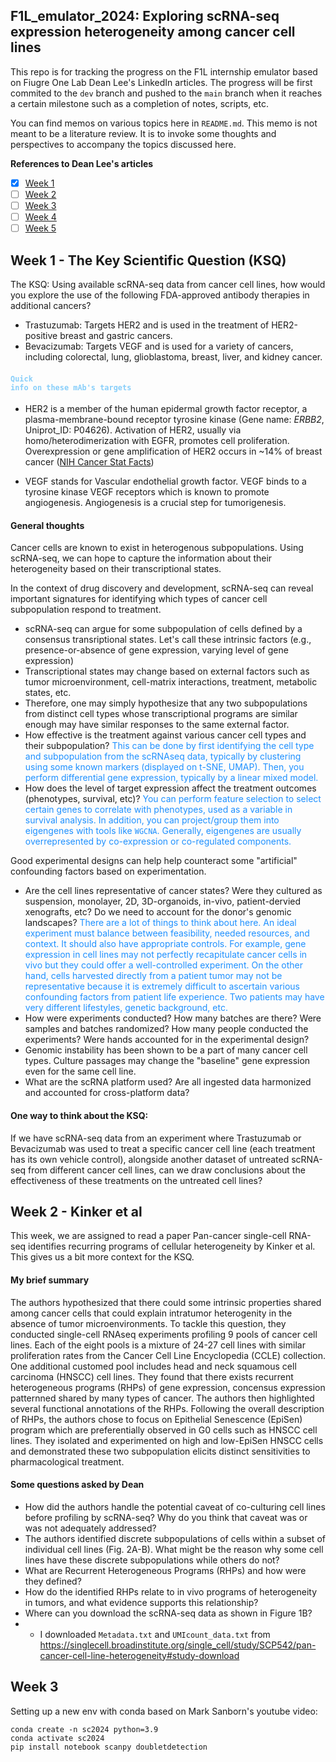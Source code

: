 ## F1L_emulator_2024: Exploring scRNA-seq expression heterogeneity among cancer cell lines
This repo is for tracking the progress on the F1L internship emulator based on Fiugre One Lab Dean Lee's LinkedIn articles. The progress will be first commited to the `dev` branch and pushed to the `main` branch when it reaches a certain milestone such as a completion of notes, scripts, etc.

You can find memos on various topics here in `README.md`. This memo is not meant to be a literature review. It is to invoke some thoughts and perspectives to accompany the topics discussed here.

**References to Dean Lee's articles**

- [X] [Week 1](https://www.linkedin.com/pulse/week-1-f1l-internship-emulator-ksq-dean-lee-354ke/)
- [ ] [Week 2](https://www.linkedin.com/pulse/week-2-f1l-internship-emulator-paper-dean-lee-3crce/)
- [ ] [Week 3](https://www.linkedin.com/pulse/week-3-f1l-internship-emulator-data-dean-lee-h83qe/)
- [ ] [Week 4](https://www.linkedin.com/pulse/week-4-f1l-internship-emulator-biology-dean-lee-ja4me/)
- [ ] [Week 5](https://www.linkedin.com/pulse/week-5-f1l-internship-emulator-slides-dean-lee-qqufe/)

## Week 1 - The Key Scientific Question (KSQ)

The KSQ: Using available scRNA-seq data from cancer cell lines, how would you explore the use of the following FDA-approved antibody therapies in additional cancers?
* Trastuzumab: Targets HER2 and is used in the treatment of HER2-positive breast and gastric cancers.
* Bevacizumab: Targets VEGF and is used for a variety of cancers, including colorectal, lung, glioblastoma, breast, liver, and kidney cancer.

#### <code style="color : LightSkyBlue">Quick info on these mAb's targets</code>
* HER2 is a member of the human epidermal growth factor receptor, a plasma-membrane-bound receptor tyrosine kinase (Gene name: *ERBB2*, Uniprot_ID: P04626). Activation of HER2, usually via homo/heterodimerization with EGFR, promotes cell proliferation. Overexpression or gene amplification of HER2 occurs in ~14% of breast cancer ([NIH Cancer Stat Facts](https://seer.cancer.gov/statfacts/html/breast-subtypes.html))

* VEGF stands for Vascular endothelial growth factor. VEGF binds to a tyrosine kinase VEGF receptors which is known to promote angiogenesis. Angiogenesis is a crucial step for tumorigenesis.

#### General thoughts
Cancer cells are known to exist in heterogenous subpopulations. Using scRNA-seq, we can hope to capture the information about their heterogeneity based on their transcriptional states. 

In the context of drug discovery and development, scRNA-seq can reveal important signatures for identifying which types of cancer cell subpopulation respond to treatment.
* scRNA-seq can argue for some subpopulation of cells defined by a consensus transriptional states. Let's call these intrinsic factors (e.g., presence-or-absence of gene expression, varying level of gene expression)
* Transcriptional states may change based on external factors such as tumor microenvironment, cell-matrix interactions, treatment, metabolic states, etc.
* Therefore, one may simply hypothesize that any two subpopulations from distinct cell types whose transcriptional programs are similar enough may have similar responses to the same external factor.
* How effective is the treatment against various cancer cell types and their subpopulation? <span style="color:#1E90FF"> This can be done by first identifying the cell type and subpopulation from the scRNAseq data, typically by clustering using some known markers (displayed on t-SNE, UMAP). Then, you perform differential gene expression, typically by a linear mixed model. </span>
* How does the level of target expression affect the treatment outcomes (phenotypes, survival, etc)? <span style="color:#1E90FF"> You can perform feature selection to select certain genes to correlate with phenotypes, used as a variable in survival analysis. In addition, you can project/group them into eigengenes with tools like `WGCNA`. Generally, eigengenes are usually overrepresented by co-expression or co-regulated components. </span>


Good experimental designs can help help counteract some "artificial" confounding factors based on experimentation.
* Are the cell lines representative of cancer states? Were they cultured as suspension, monolayer, 2D, 3D-organoids, in-vivo, patient-dervied xenografts, etc? Do we need to account for the donor's genomic landscapes? <span style="color:#1E90FF">There are a lot of things to think about here. An ideal experiment must balance between feasibility, needed resources, and context. It should also have appropriate controls. For example, gene expression in cell lines may not perfectly recapitulate cancer cells in vivo but they could offer a well-controlled experiment. On the other hand, cells harvested directly from a patient tumor may not be representative because it is extremely difficult to ascertain various confounding factors from patient life experience. Two patients may have very different lifestyles, genetic background, etc. </span>
* How were experiments conducted? How many batches are there? Were samples and batches randomized? How many people conducted the experiments? Were hands accounted for in the experimental design? 
* Genomic instability has been shown to be a part of many cancer cell types. Culture passages may change the "baseline" gene expression even for the same cell line.  
* What are the scRNA platform used? Are all ingested data harmonized and accounted for cross-platform data?

#### One way to think about the KSQ:
If we have scRNA-seq data from an experiment where Trastuzumab or Bevacizumab was used to treat a specific cancer cell line (each treatment has its own vehicle control), alongside another dataset of untreated scRNA-seq from different cancer cell lines, can we draw conclusions about the effectiveness of these treatments on the untreated cell lines?

## Week 2 - Kinker et al
This week, we are assigned to read a paper Pan-cancer single-cell RNA-seq identifies recurring programs of cellular heterogeneity by Kinker et al. This gives us a bit more context for the KSQ. 

#### My brief summary
The authors hypothesized that there could some intrinsic properties shared among cancer cells that could explain intratumor heterogenity in the absence of tumor microenvironments. To tackle this question, they conducted single-cell RNAseq experiments profiling 9 pools of cancer cell lines. Each of the eight pools is a mixture of 24-27 cell lines with similar proliferation rates from the Cancer Cell Line Encyclopedia (CCLE) collection. One additional customed pool includes head and neck squamous cell carcinoma (HNSCC) cell lines. They found that there exists recurrent heterogeneous programs (RHPs) of gene expression, concensus expression patternned shared by many types of cancer. The authors then highlighted several functional annotations of the RHPs. Following the overall description of RHPs, the authors chose to focus on Epithelial Senescence (EpiSen) program which are preferentially observed in G0 cells such as HNSCC cell lines. They isolated and experimented on high and low-EpiSen HNSCC cells and demonstrated these two subpopulation elicits distinct sensitivities to pharmacological treatment.

#### Some questions asked by Dean
* How did the authors handle the potential caveat of co-culturing cell lines before profiling by scRNA-seq? Why do you think that caveat was or was not adequately addressed?
* The authors identified discrete subpopulations of cells within a subset of individual cell lines (Fig. 2A-B). What might be the reason why some cell lines have these discrete subpopulations while others do not?
* What are Recurrent Heterogeneous Programs (RHPs) and how were they defined?
* How do the identified RHPs relate to in vivo programs of heterogeneity in tumors, and what evidence supports this relationship?
* Where can you download the scRNA-seq data as shown in Figure 1B?
* * I downloaded `Metadata.txt` and `UMIcount_data.txt` from https://singlecell.broadinstitute.org/single_cell/study/SCP542/pan-cancer-cell-line-heterogeneity#study-download

## Week 3

Setting up a new env with conda based on Mark Sanborn's youtube video:
```
conda create -n sc2024 python=3.9
conda activate sc2024
pip install notebook scanpy doubletdetection
```